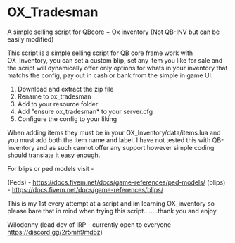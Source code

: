 # OX_Tradesman
A simple selling script for QBcore + Ox inventory (Not QB-INV but can be easily modified)

This script is a simple selling script for QB core frame work with OX_Inventory, you can set a custom blip, set any item you like for sale and the script will dynamically offer only options for whats in your inventory that matchs the config, pay out in cash or bank from the simple in game UI. 

1) Download and extract the zip file
2) Rename to ox_tradesman
3) Add to your resource folder
4) Add "ensure ox_tradesman* to your server.cfg 
5) Configure the config to your liking 

When adding items they must be in your OX_Inventory/data/items.lua and you must add both the item name and label. 
I have not tested this with QB-Inventory and as such cannot offer any support however simple coding should translate it easy enough. 

For blips or ped models visit - 

(Peds) - https://docs.fivem.net/docs/game-references/ped-models/
(blips) - https://docs.fivem.net/docs/game-references/blips/

This is my 1st every attempt at a script and im learning OX_inventory so please bare that in mind when trying this script........thank you and enjoy 

Wilodonny (lead dev of IRP - currently open to everyone https://discord.gg/2r5mh9md5z)
